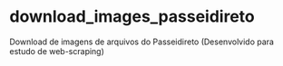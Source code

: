 # download_images_passeidireto
Download de imagens de arquivos do Passeidireto (Desenvolvido para estudo de web-scraping)
